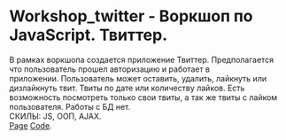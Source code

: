 # Workshop_twitter - Воркшоп по JavaScript. Твиттер.
В рамках воркшопа создается приложение Твиттер. Предполагается что пользователь прошел авторизацию и работает в приложении. Пользователь может оставить, удалить, лайкнуть или дизлайкнуть твит. Твиты по дате или количеству лайков. Есть возможность посмотреть только свои твиты, а так же твиты с лайком пользователя. Работы с БД нет.   
СКИЛЫ: JS, ООП, AJAX.   
[Page](https://AV-63-dev.github.io/workshop_twitter/)             [Code](https://github.com/AV-63-dev/AV-63-dev.github.io/tree/main/workshop_twitter).
